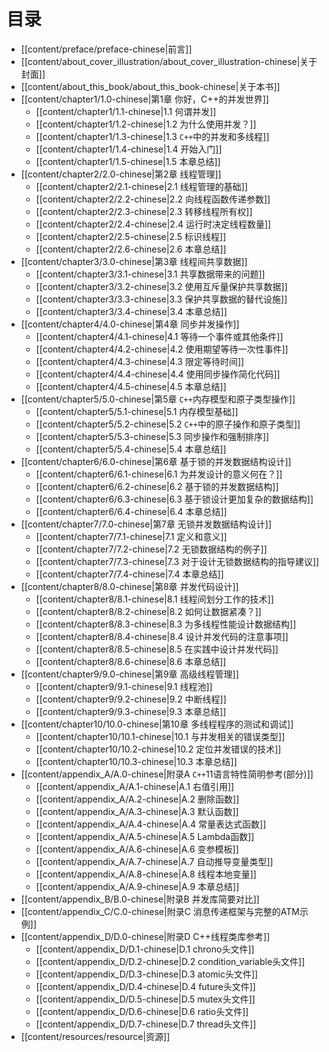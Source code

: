 # 目录
* [[content/preface/preface-chinese|前言]]
* [[content/about_cover_illustration/about_cover_illustration-chinese|关于封面]]
* [[content/about_this_book/about_this_book-chinese|关于本书]]
* [[content/chapter1/1.0-chinese|第1章 你好，C++的并发世界]]
	* [[content/chapter1/1.1-chinese|1.1 何谓并发]]
	* [[content/chapter1/1.2-chinese|1.2 为什么使用并发？]]
	* [[content/chapter1/1.3-chinese|1.3 `C++`中的并发和多线程]]
	* [[content/chapter1/1.4-chinese|1.4 开始入门]]
	* [[content/chapter1/1.5-chinese|1.5 本章总结]]
* [[content/chapter2/2.0-chinese|第2章 线程管理]]
	* [[content/chapter2/2.1-chinese|2.1 线程管理的基础]]
	* [[content/chapter2/2.2-chinese|2.2 向线程函数传递参数]]
	* [[content/chapter2/2.3-chinese|2.3 转移线程所有权]]
	* [[content/chapter2/2.4-chinese|2.4 运行时决定线程数量]]
	* [[content/chapter2/2.5-chinese|2.5 标识线程]]
	* [[content/chapter2/2.6-chinese|2.6 本章总结]]
* [[content/chapter3/3.0-chinese|第3章 线程间共享数据]]
	* [[content/chapter3/3.1-chinese|3.1 共享数据带来的问题]]
	* [[content/chapter3/3.2-chinese|3.2 使用互斥量保护共享数据]]
	* [[content/chapter3/3.3-chinese|3.3 保护共享数据的替代设施]]
	* [[content/chapter3/3.4-chinese|3.4 本章总结]]
* [[content/chapter4/4.0-chinese|第4章 同步并发操作]]
	* [[content/chapter4/4.1-chinese|4.1 等待一个事件或其他条件]]
	* [[content/chapter4/4.2-chinese|4.2 使用期望等待一次性事件]]
	* [[content/chapter4/4.3-chinese|4.3 限定等待时间]]
	* [[content/chapter4/4.4-chinese|4.4 使用同步操作简化代码]]
	* [[content/chapter4/4.5-chinese|4.5 本章总结]]
* [[content/chapter5/5.0-chinese|第5章 `C++`内存模型和原子类型操作]]
	* [[content/chapter5/5.1-chinese|5.1 内存模型基础]]
	* [[content/chapter5/5.2-chinese|5.2 `C++`中的原子操作和原子类型]]
	* [[content/chapter5/5.3-chinese|5.3 同步操作和强制排序]]
	* [[content/chapter5/5.4-chinese|5.4 本章总结]]
* [[content/chapter6/6.0-chinese|第6章 基于锁的并发数据结构设计]]
	* [[content/chapter6/6.1-chinese|6.1 为并发设计的意义何在？]]
	* [[content/chapter6/6.2-chinese|6.2 基于锁的并发数据结构]]
	* [[content/chapter6/6.3-chinese|6.3 基于锁设计更加复杂的数据结构]]
	* [[content/chapter6/6.4-chinese|6.4 本章总结]]
* [[content/chapter7/7.0-chinese|第7章 无锁并发数据结构设计]]
	* [[content/chapter7/7.1-chinese|7.1 定义和意义]]
	* [[content/chapter7/7.2-chinese|7.2 无锁数据结构的例子]]
	* [[content/chapter7/7.3-chinese|7.3 对于设计无锁数据结构的指导建议]]
	* [[content/chapter7/7.4-chinese|7.4 本章总结]]
* [[content/chapter8/8.0-chinese|第8章 并发代码设计]]
	* [[content/chapter8/8.1-chinese|8.1 线程间划分工作的技术]]
	* [[content/chapter8/8.2-chinese|8.2 如何让数据紧凑？]]
	* [[content/chapter8/8.3-chinese|8.3 为多线程性能设计数据结构]]
	* [[content/chapter8/8.4-chinese|8.4 设计并发代码的注意事项]]
	* [[content/chapter8/8.5-chinese|8.5 在实践中设计并发代码]]
	* [[content/chapter8/8.6-chinese|8.6 本章总结]]
* [[content/chapter9/9.0-chinese|第9章 高级线程管理]]
	* [[content/chapter9/9.1-chinese|9.1 线程池]]
	* [[content/chapter9/9.2-chinese|9.2 中断线程]]
	* [[content/chapter9/9.3-chinese|9.3 本章总结]]
* [[content/chapter10/10.0-chinese|第10章 多线程程序的测试和调试]]
	* [[content/chapter10/10.1-chinese|10.1 与并发相关的错误类型]]
	* [[content/chapter10/10.2-chinese|10.2 定位并发错误的技术]]
	* [[content/chapter10/10.3-chinese|10.3 本章总结]]
* [[content/appendix_A/A.0-chinese|附录A `C++`11语言特性简明参考(部分)]]
	* [[content/appendix_A/A.1-chinese|A.1 右值引用]]
	* [[content/appendix_A/A.2-chinese|A.2 删除函数]]
	* [[content/appendix_A/A.3-chinese|A.3 默认函数]]
	* [[content/appendix_A/A.4-chinese|A.4 常量表达式函数]]
	* [[content/appendix_A/A.5-chinese|A.5 Lambda函数]]
	* [[content/appendix_A/A.6-chinese|A.6 变参模板]]
	* [[content/appendix_A/A.7-chinese|A.7 自动推导变量类型]]
	* [[content/appendix_A/A.8-chinese|A.8 线程本地变量]]
	* [[content/appendix_A/A.9-chinese|A.9 本章总结]]
* [[content/appendix_B/B.0-chinese|附录B 并发库简要对比]]
* [[content/appendix_C/C.0-chinese|附录C 消息传递框架与完整的ATM示例]]
* [[content/appendix_D/D.0-chinese|附录D C++线程类库参考]]
	* [[content/appendix_D/D.1-chinese|D.1 chrono头文件]]
	* [[content/appendix_D/D.2-chinese|D.2 condition_variable头文件]]
	* [[content/appendix_D/D.3-chinese|D.3 atomic头文件]]
	* [[content/appendix_D/D.4-chinese|D.4 future头文件]]
	* [[content/appendix_D/D.5-chinese|D.5 mutex头文件]]
	* [[content/appendix_D/D.6-chinese|D.6 ratio头文件]]
	* [[content/appendix_D/D.7-chinese|D.7 thread头文件]]
* [[content/resources/resource|资源]]
